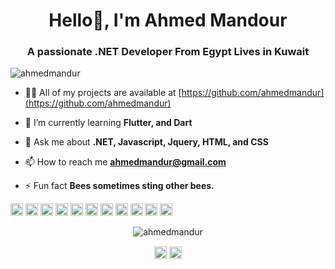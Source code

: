 <h1 align="center">Hello👋, I'm Ahmed Mandour</h1>
<h3 align="center">A passionate .NET Developer From Egypt Lives in Kuwait</h3>

<p align="left"> <img src="https://komarev.com/ghpvc/?username=ahmedmandur" alt="ahmedmandur" /> </p>

- 👨‍💻 All of my projects are available at [https://github.com/ahmedmandur](https://github.com/ahmedmandur)

- 🌱 I’m currently learning **Flutter, and Dart**

- 💬 Ask me about **.NET, Javascript, Jquery, HTML, and CSS**

- 📫 How to reach me **ahmedmandur@gmail.com**

- ⚡ Fun fact **Bees sometimes sting other bees.**

<p align="left"><img src="https://devicons.github.io/devicon/devicon.git/icons/react/react-original-wordmark.svg" alt="react" width="20" height="20"/> <img src="https://devicons.github.io/devicon/devicon.git/icons/android/android-original-wordmark.svg" alt="android" width="20" height="20"/> <img src="https://devicons.github.io/devicon/devicon.git/icons/bootstrap/bootstrap-plain.svg" alt="bootstrap" width="20" height="20"/> <img src="https://devicons.github.io/devicon/devicon.git/icons/css3/css3-original-wordmark.svg" alt="css3" width="20" height="20"/> <img src="https://devicons.github.io/devicon/devicon.git/icons/csharp/csharp-original.svg" alt="csharp" width="20" height="20"/> <img src="https://devicons.github.io/devicon/devicon.git/icons/dot-net/dot-net-original-wordmark.svg" alt="dotnet" width="20" height="20"/> <img src="https://devicons.github.io/devicon/devicon.git/icons/html5/html5-original-wordmark.svg" alt="html5" width="20" height="20"/> <img src="https://devicons.github.io/devicon/devicon.git/icons/javascript/javascript-original.svg" alt="javascript" width="20" height="20"/> <img src="https://devicons.github.io/devicon/devicon.git/icons/typescript/typescript-original.svg" alt="typescript" width="20" height="20"/> <img src="https://cdn.jsdelivr.net/npm/simple-icons@3.1.0/icons/flutter.svg" alt="flutter" width="20" height="20"/> <img src="https://cdn.jsdelivr.net/npm/simple-icons@3.1.0/icons/dart.svg" alt="dart" width="20" height="20"/></p><p align="center"> <img src="https://github-readme-stats.vercel.app/api?username=ahmedmandur&show_icons=true" alt="ahmedmandur" /> </p>

<p align="center">
<a href="https://linkedin.com/in/ahmedmandur" target="blank"><img align="center" src="https://cdn.jsdelivr.net/npm/simple-icons@3.0.1/icons/linkedin.svg" alt="ahmedmandur" height="20" width="20" /></a>
<a href="https://instagram.com/imandur" target="blank"><img align="center" src="https://cdn.jsdelivr.net/npm/simple-icons@3.0.1/icons/instagram.svg" alt="imandur" height="20" width="20" /></a>
</p>
